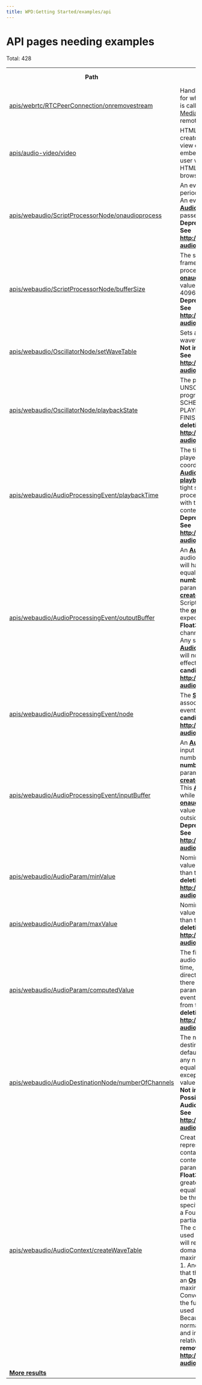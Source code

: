 ```yaml
---
title: WPD:Getting Started/examples/api
---
```

<h1><span class="mw-headline" id="API_pages_needing_examples">API pages needing examples</span></h1>
<p>Total: 428
</p>
<table class="sortable wikitable smwtable" width="100%">
<tr><th class="Path">Path</th>
<th class="Summary">Summary</th>
<th class="Modification-date">Modification date</th></tr>
<tr class="row-odd">
	<td class="Path"><a href="/wiki/apis/webrtc/RTCPeerConnection/onremovestream" title="apis/webrtc/RTCPeerConnection/onremovestream">apis/webrtc/RTCPeerConnection/onremovestream</a></td>
	<td class="Summary">Handles the <a href="/wiki/apis/webrtc/RTCPeerConnection/removeStream" title="apis/webrtc/RTCPeerConnection/removeStream">removeStream</a> event for when <a href="/wiki/apis/webrtc/RTCPeerConnection/setRemoteDescription" title="apis/webrtc/RTCPeerConnection/setRemoteDescription">setRemoteDescription()</a> is called to remove a <a href="/wiki/apis/webrtc/MediaStream" title="apis/webrtc/MediaStream">MediaStream</a> object on the remote peer.</td>
	<td data-sort-value="2457226.5662963" class="Modification-date">23 July 2015 01:35:28</td>
</tr>
<tr class="row-even">
	<td class="Path"><a href="/wiki/apis/audio-video/video" title="apis/audio-video/video">apis/audio-video/video</a></td>
	<td class="Summary">HTML Video element allows creator of a HTML document or view of a Web Application to embed a video for display when a user visits the view or opens HTML document in a web browser.</td>
	<td data-sort-value="2457140.3586343" class="Modification-date">27 April 2015 20:36:26</td>
</tr>
<tr class="row-odd">
	<td class="Path"><a href="/wiki/apis/webaudio/ScriptProcessorNode/onaudioprocess" title="apis/webaudio/ScriptProcessorNode/onaudioprocess">apis/webaudio/ScriptProcessorNode/onaudioprocess</a></td>
	<td class="Summary">An event listener which is called periodically for audio processing. An event of type <a href="/wiki/apis/webaudio/AudioProcessingEvent" title="apis/webaudio/AudioProcessingEvent"><b>AudioProcessingEvent</b></a> will be passed to the event handler.
<b>Deprecated; deletion candidate. See <a rel="nofollow" class="external free" href="http://webaudio.github.io/web-audio-api/">http://webaudio.github.io/web-audio-api/</a>.</b></td>
	<td data-sort-value="2457023.326331" class="Modification-date">31 December 2014 19:49:55</td>
</tr>
<tr class="row-even">
	<td class="Path"><a href="/wiki/apis/webaudio/ScriptProcessorNode/bufferSize" title="apis/webaudio/ScriptProcessorNode/bufferSize">apis/webaudio/ScriptProcessorNode/bufferSize</a></td>
	<td class="Summary">The size of the buffer (in sample-frames) which needs to be processed each time <a href="/wiki/apis/webaudio/ScriptProcessorNode/onaudioprocess" title="apis/webaudio/ScriptProcessorNode/onaudioprocess"><b>onaudioprocess</b></a> is called. Legal values are 256, 512, 1024, 2048, 4096, 8192, and 16384.
<b>Deprecated; deletion candidate. See <a rel="nofollow" class="external free" href="http://webaudio.github.io/web-audio-api/">http://webaudio.github.io/web-audio-api/</a>.</b></td>
	<td data-sort-value="2457023.3257986" class="Modification-date">31 December 2014 19:49:09</td>
</tr>
<tr class="row-odd">
	<td class="Path"><a href="/wiki/apis/webaudio/OscillatorNode/setWaveTable" title="apis/webaudio/OscillatorNode/setWaveTable">apis/webaudio/OscillatorNode/setWaveTable</a></td>
	<td class="Summary">Sets an arbitrary custom periodic waveform given a <a href="/wiki/apis/webaudio/WaveTable" title="apis/webaudio/WaveTable"><b>WaveTable</b></a>.
<b>Not in spec; deletion candidate. See <a rel="nofollow" class="external free" href="http://webaudio.github.io/web-audio-api/">http://webaudio.github.io/web-audio-api/</a>.</b></td>
	<td data-sort-value="2457023.3040856" class="Modification-date">31 December 2014 19:17:53</td>
</tr>
<tr class="row-even">
	<td class="Path"><a href="/wiki/apis/webaudio/OscillatorNode/playbackState" title="apis/webaudio/OscillatorNode/playbackState">apis/webaudio/OscillatorNode/playbackState</a></td>
	<td class="Summary">The playback state, initialized to UNSCHEDULED_STATE, progressing through SCHEDULED_STATE, PLAYING_STATE, and FINISHED_STATE.
<b>Not in spec; deletion candidate. See <a rel="nofollow" class="external free" href="http://webaudio.github.io/web-audio-api/">http://webaudio.github.io/web-audio-api/</a>.</b></td>
	<td data-sort-value="2457023.3035301" class="Modification-date">31 December 2014 19:17:05</td>
</tr>
<tr class="row-odd">
	<td class="Path"><a href="/wiki/apis/webaudio/AudioProcessingEvent/playbackTime" title="apis/webaudio/AudioProcessingEvent/playbackTime">apis/webaudio/AudioProcessingEvent/playbackTime</a></td>
	<td class="Summary">The time when the audio will be played, in the same time coordinate system as <a href="/wiki/apis/webaudio/AudioContext/currentTime" title="apis/webaudio/AudioContext/currentTime"><b>AudioContext.currentTime</b></a>. <a href="/wiki/apis/webaudio/AudioProcessingEvent/playbackTime" title="apis/webaudio/AudioProcessingEvent/playbackTime"><b>playbackTime</b></a> allows for very tight synchronization between processing directly in JavaScript with the other events in the context's rendering graph.
<b>Deprecated; deletion candidate. See <a rel="nofollow" class="external free" href="http://webaudio.github.io/web-audio-api/">http://webaudio.github.io/web-audio-api/</a>.</b></td>
	<td data-sort-value="2457023.2729977" class="Modification-date">31 December 2014 18:33:07</td>
</tr>
<tr class="row-even">
	<td class="Path"><a href="/wiki/apis/webaudio/AudioProcessingEvent/outputBuffer" title="apis/webaudio/AudioProcessingEvent/outputBuffer">apis/webaudio/AudioProcessingEvent/outputBuffer</a></td>
	<td class="Summary">An <a href="/wiki/apis/webaudio/AudioBuffer" title="apis/webaudio/AudioBuffer"><b>AudioBuffer</b></a> where the output audio data should be written. It will have a number of channels equal to the <b>numberOfOutputChannels</b> parameter of the <a href="/wiki/apis/webaudio/AudioContext/createScriptProcessor" title="apis/webaudio/AudioContext/createScriptProcessor"><b>createScriptProcessor()</b></a> method. Script code within the scope of the <a href="/wiki/apis/webaudio/ScriptProcessorNode/onaudioprocess" title="apis/webaudio/ScriptProcessorNode/onaudioprocess"><b>onaudioprocess</b></a> function is expected to modify the <b>Float32Array</b> arrays representing channel data in this <a href="/wiki/apis/webaudio/AudioBuffer" title="apis/webaudio/AudioBuffer"><b>AudioBuffer</b></a>. Any script modifications to this <a href="/wiki/apis/webaudio/AudioBuffer" title="apis/webaudio/AudioBuffer"><b>AudioBuffer</b></a> outside of this scope will not produce any audible effects.
<b>Deprecated; deletion candidate. See <a rel="nofollow" class="external free" href="http://webaudio.github.io/web-audio-api/">http://webaudio.github.io/web-audio-api/</a>.</b></td>
	<td data-sort-value="2457023.2724884" class="Modification-date">31 December 2014 18:32:23</td>
</tr>
<tr class="row-odd">
	<td class="Path"><a href="/wiki/apis/webaudio/AudioProcessingEvent/node" title="apis/webaudio/AudioProcessingEvent/node">apis/webaudio/AudioProcessingEvent/node</a></td>
	<td class="Summary">The <a href="/wiki/apis/webaudio/ScriptProcessorNode" title="apis/webaudio/ScriptProcessorNode"><b>ScriptProcessorNode</b></a> associated with this processing event.
<b>Deprecated; deletion candidate. See <a rel="nofollow" class="external free" href="http://webaudio.github.io/web-audio-api/">http://webaudio.github.io/web-audio-api/</a>.</b></td>
	<td data-sort-value="2457023.2719444" class="Modification-date">31 December 2014 18:31:36</td>
</tr>
<tr class="row-even">
	<td class="Path"><a href="/wiki/apis/webaudio/AudioProcessingEvent/inputBuffer" title="apis/webaudio/AudioProcessingEvent/inputBuffer">apis/webaudio/AudioProcessingEvent/inputBuffer</a></td>
	<td class="Summary">An <a href="/wiki/apis/webaudio/AudioBuffer" title="apis/webaudio/AudioBuffer"><b>AudioBuffer</b></a> containing the input audio data. It will have a number of channels equal to the <b>numberOfInputChannels</b> parameter of the <a href="/wiki/apis/webaudio/AudioContext/createScriptProcessor" title="apis/webaudio/AudioContext/createScriptProcessor"><b>createScriptProcessor()</b></a> method. This <a href="/wiki/apis/webaudio/AudioBuffer" title="apis/webaudio/AudioBuffer"><b>AudioBuffer</b></a> is only valid while in the scope of the <a href="/wiki/apis/webaudio/ScriptProcessorNode/onaudioprocess" title="apis/webaudio/ScriptProcessorNode/onaudioprocess"><b>onaudioprocess</b></a> function. Its values will be meaningless outside of this scope.
<b>Deprecated; deletion candidate. See <a rel="nofollow" class="external free" href="http://webaudio.github.io/web-audio-api/">http://webaudio.github.io/web-audio-api/</a>.</b></td>
	<td data-sort-value="2457023.2706829" class="Modification-date">31 December 2014 18:29:47</td>
</tr>
<tr class="row-odd">
	<td class="Path"><a href="/wiki/apis/webaudio/AudioParam/minValue" title="apis/webaudio/AudioParam/minValue">apis/webaudio/AudioParam/minValue</a></td>
	<td class="Summary">Nominal minimum value. The value attribute may be set lower than this value.
<b>Not in spec; deletion candidate. See <a rel="nofollow" class="external free" href="http://webaudio.github.io/web-audio-api/">http://webaudio.github.io/web-audio-api/</a>.</b></td>
	<td data-sort-value="2457023.2624884" class="Modification-date">31 December 2014 18:17:59</td>
</tr>
<tr class="row-even">
	<td class="Path"><a href="/wiki/apis/webaudio/AudioParam/maxValue" title="apis/webaudio/AudioParam/maxValue">apis/webaudio/AudioParam/maxValue</a></td>
	<td class="Summary">Nominal maximum value. The value attribute may be set higher than this value.
<b>Not in spec; deletion candidate. See <a rel="nofollow" class="external free" href="http://webaudio.github.io/web-audio-api/">http://webaudio.github.io/web-audio-api/</a>.</b></td>
	<td data-sort-value="2457023.2618866" class="Modification-date">31 December 2014 18:17:07</td>
</tr>
<tr class="row-odd">
	<td class="Path"><a href="/wiki/apis/webaudio/AudioParam/computedValue" title="apis/webaudio/AudioParam/computedValue">apis/webaudio/AudioParam/computedValue</a></td>
	<td class="Summary">The final value controlling the audio DSP, calculated at each time, which is either the value set directly to the value attribute or, if there are any scheduled parameter changes (automation events), the value as calculated from these events.
<b>Not in spec; deletion candidate. See <a rel="nofollow" class="external free" href="http://webaudio.github.io/web-audio-api/">http://webaudio.github.io/web-audio-api/</a>.</b></td>
	<td data-sort-value="2457023.2548264" class="Modification-date">31 December 2014 18:06:57</td>
</tr>
<tr class="row-even">
	<td class="Path"><a href="/wiki/apis/webaudio/AudioDestinationNode/numberOfChannels" title="apis/webaudio/AudioDestinationNode/numberOfChannels">apis/webaudio/AudioDestinationNode/numberOfChannels</a></td>
	<td class="Summary">The number of channels of the destination's input. This value will default to 2, and may be set to any non-zero value less than or equal to <a href="/wiki/apis/webaudio/AudioDestinationNode/maxChannelCount" title="apis/webaudio/AudioDestinationNode/maxChannelCount"><b>maxChannelCount</b></a>. An exception will be thrown if this value is not within the valid range.
<b>Not in spec; deletion candidate. Possibly confused with AudioBuffer/numberOfChannels. See <a rel="nofollow" class="external free" href="http://webaudio.github.io/web-audio-api/">http://webaudio.github.io/web-audio-api/</a>.</b></td>
	<td data-sort-value="2457021.3915625" class="Modification-date">29 December 2014 21:23:51</td>
</tr>
<tr class="row-odd">
	<td class="Path"><a href="/wiki/apis/webaudio/AudioContext/createWaveTable" title="apis/webaudio/AudioContext/createWaveTable">apis/webaudio/AudioContext/createWaveTable</a></td>
	<td class="Summary">Creates a <a href="/wiki/apis/webaudio/WaveTable" title="apis/webaudio/WaveTable"><b>WaveTable</b></a> representing a waveform containing arbitrary harmonic content. The real and imag parameters must be of type <b>Float32Array</b> of equal lengths greater than zero and less than or equal to 4096 or an exception will be thrown. These parameters specify the Fourier coefficients of a Fourier series representing the partials of a periodic waveform. The created <a href="/wiki/apis/webaudio/WaveTable" title="apis/webaudio/WaveTable"><b>WaveTable</b></a> will be used with an <a href="/wiki/apis/webaudio/OscillatorNode" title="apis/webaudio/OscillatorNode"><b>OscillatorNode</b></a> and will represent a normalized time-domain waveform having maximum absolute peak value of 1. Another way of saying this is that the generated waveform of an <a href="/wiki/apis/webaudio/OscillatorNode" title="apis/webaudio/OscillatorNode"><b>OscillatorNode</b></a> will have maximum peak value at 0dBFS. Conveniently, this corresponds to the full-range of the signal values used by the Web Audio API. Because the <a href="/wiki/apis/webaudio/WaveTable" title="apis/webaudio/WaveTable"><b>WaveTable</b></a> will be normalized on creation, the real and imag parameters represent relative values.
<b>Out of date; removed from spec. See <a rel="nofollow" class="external free" href="http://webaudio.github.io/web-audio-api/">http://webaudio.github.io/web-audio-api/</a>.</b></td>
	<td data-sort-value="2457016.2891782" class="Modification-date">24 December 2014 18:56:25</td>
</tr>	<tr class="smwfooter"><td class="sortbottom" colspan="3"> <a rel="nofollow" class="external text" href="//docs.webplatform.org/w/index.php?title=Special:Ask&amp;x=-5B-5BPath%3A%3A~%2Aapis-2F%2A-5D-5D-20-5B-5BContent-20quality-20flag%3A%3A~Examples-20Needed-5D-5D%2F-3FPath%2F-3FSummary%2F-3FModification-20date&amp;format=broadtable&amp;limit=15&amp;sort=Modification%20date&amp;order=desc&amp;headers=plain&amp;mainlabel=-&amp;searchlabel=%27%27%27More%20results%27%27%27&amp;default=%7B%7B%7Bdefault_text%7D%7D%7D&amp;offset=15"><b>More results</b></a></td></tr>
</table>

<!-- Saved in parser cache with key wpwiki:pcache:idhash:7646-0!*!0!*!*!*!*!esi=1 and timestamp 20150731183713 and revision id 28617
 -->
